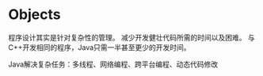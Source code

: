 # Objects
程序设计其实是针对复杂性的管理。
减少开发健壮代码所需的时间以及困难。
与C++开发相同的程序，Java只需一半甚至更少的开发时间。

Java解决复杂任务：多线程、网络编程、跨平台编程、动态代码修改

